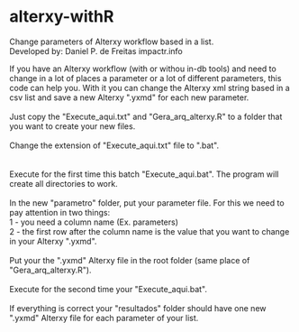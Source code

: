 # alterxy-withR
Change parameters of Alterxy workflow based in a list. <br>
Developed by: Daniel P. de Freitas impactr.info <br>

If you have an Alterxy workflow (with or withou in-db tools) and need to change in a lot of places a parameter or a lot of different parameters, this code can help you. With it you can change the Alterxy xml string based in a csv list and save a new Alterxy ".yxmd" for each new parameter.<br>
<br>
Just copy the "Execute_aqui.txt" and "Gera_arq_alterxy.R" to a folder that you want to create your new files. <br>
<br>
Change the extension of "Execute_aqui.txt" file to ".bat".<br><br>
<br>
Execute for the first time this batch "Execute_aqui.bat". The program will create all directories to work. <br>
<br>
In the new "parametro" folder, put your parameter file. For this we need to pay attention in two things:<br>
1 - you need a column name (Ex. parameters)<br>
2 - the first row after the column name is the value that you want to change in your Alterxy ".yxmd".<br> 
<br>
Put your the ".yxmd" Alterxy file in the root folder (same place of "Gera_arq_alterxy.R").<br>
<br>
Execute for the second time your "Execute_aqui.bat".<br>
<br>
If everything is correct your "resultados" folder should have one new ".yxmd" Alterxy file for each parameter of your list.
